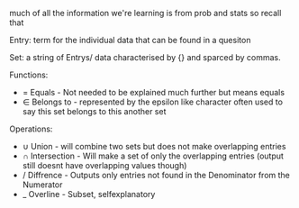 much of all the information we're learning is from prob and stats so recall that

Entry: term for the individual data that can be found in a quesiton

Set: a string of Entrys/ data characterised by {} and sparced by commas.

Functions:
- = Equals - Not needed to be explained much further but means equals
- ∈ Belongs to - represented by the epsilon like character often used to say this set belongs to this another set

Operations:
- ∪ Union - will combine two sets but does not make overlapping entries
- ∩ Intersection - Will make a set of only the overlapping entries (output still doesnt have overlapping values though)
- / Diffrence - Outputs only entries not found in the Denominator from the Numerator
- _ Overline - Subset, selfexplanatory